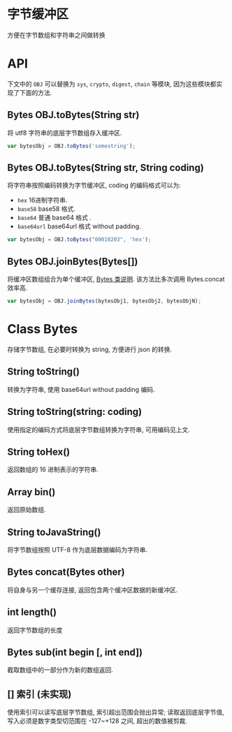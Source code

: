 # 字节缓冲区

方便在字节数组和字符串之间做转换


# API

下文中的 `OBJ` 可以替换为 `sys`, `crypto`, `digest`, `chain` 等模块, 
因为这些模块都实现了下面的方法.


## Bytes OBJ.toBytes(String str)

将 utf8 字符串的底层字节数组存入缓冲区.

```js
var bytesObj = OBJ.toBytes('somestring');
```


## Bytes OBJ.toBytes(String str, String coding)

将字符串按照编码转换为字节缓冲区, coding 的编码格式可以为:

* `hex` 16进制字符串.
* `base58` base58 格式.
* `base64` 普通 base64 格式 .
* `base64url` base64url 格式 without padding.
 
```js
var bytesObj = OBJ.toBytes("00010203", 'hex');
```


## Bytes OBJ.joinBytes(Bytes[])

将缓冲区数组组合为单个缓冲区, [Bytes 类说明](docs/api-digest.md).
该方法比多次调用 Bytes.concat 效率高.

```js
var bytesObj = OBJ.joinBytes(bytesObj1, bytesObj2, bytesObjN);
```


# Class Bytes

存储字节数组, 在必要时转换为 string, 方便进行 json 的转换.

## String toString()

转换为字符串, 使用 base64url without padding 编码.

## String toString(string: coding)

使用指定的编码方式将底层字节数组转换为字符串, 可用编码见上文.

## String toHex()

返回数组的 16 进制表示的字符串.

## Array bin()

返回原始数组.

## String toJavaString()

将字节数组按照 UTF-8 作为底层数据编码为字符串.

## Bytes concat(Bytes other)

将自身与另一个缓存连接, 返回包含两个缓冲区数据的新缓冲区.

## int length()

返回字节数组的长度

## Bytes sub(int begin [, int end])

截取数组中的一部分作为新的数组返回.

## [] 索引 (未实现)

使用索引可以读写底层字节数组, 索引超出范围会抛出异常;
读取返回底层字节值, 写入必须是数字类型切范围在 -127~+128 之间, 超出的数值被剪裁.